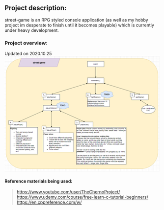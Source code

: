 ## Project description:
street-game is an RPG styled console application (as well as my hobby project im desperate to finish until it becomes playable) which is currently under heavy development.

### Project overview:
Updated on 2020.10.25
<br/>
![alt text](https://github.com/S4kyt/street-game/blob/dev/project-diagram/projectoverview.png?raw=true)


#### Reference materials being used:
> https://www.youtube.com/user/TheChernoProject/ <br/>
> https://www.udemy.com/course/free-learn-c-tutorial-beginners/ <br/>
> https://en.cppreference.com/w/ <br/>
